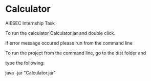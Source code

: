 # Calculator
AIESEC Internship Task

To run the calculator Calculator.jar and double click. 

If error message occured please run from the command line

To run the project from the command line, go to the dist folder and

type the following:

java -jar "Calculator.jar" 
